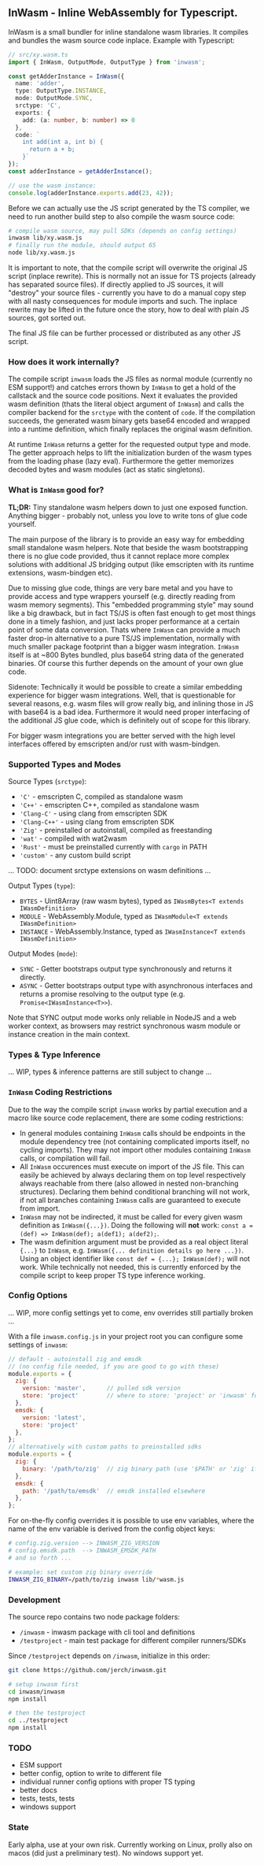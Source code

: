 ## InWasm - Inline WebAssembly for Typescript.

InWasm is a small bundler for inline standalone wasm libraries. It compiles and bundles
the wasm source code inplace. Example with Typescript:
```typescript
// src/xy.wasm.ts
import { InWasm, OutputMode, OutputType } from 'inwasm';

const getAdderInstance = InWasm({
  name: 'adder',
  type: OutputType.INSTANCE,
  mode: OutputMode.SYNC,
  srctype: 'C',
  exports: {
    add: (a: number, b: number) => 0
  },
  code: `
    int add(int a, int b) {
      return a + b;
    }`
});
const adderInstance = getAdderInstance();

// use the wasm instance:
console.log(adderInstance.exports.add(23, 42));
```

Before we can actually use the JS script generated by the TS compiler, we need to
run another build step to also compile the wasm source code:
```bash
# compile wasm source, may pull SDKs (depends on config settings)
inwasm lib/xy.wasm.js
# finally run the module, should output 65
node lib/xy.wasm.js
```
It is important to note, that the compile script will overwrite the original JS script (inplace rewrite).
This is normally not an issue for TS projects (already has separated source files).
If directly applied to JS sources, it will "destroy" your source files - currently you have to do
a manual copy step with all nasty consequences for module imports and such. The inplace rewrite may be lifted
in the future once the story, how to deal with plain JS sources, got sorted out.

The final JS file can be further processed or distributed as any other JS script.


### How does it work internally?

The compile script `inwasm` loads the JS files as normal module (currently no ESM support!)
and catches errors thown by `InWasm` to get a hold of the callstack and the source code positions.
Next it evaluates the provided wasm definition (thats the literal object argument of `InWasm`)
and calls the compiler backend for the `srctype` with the content of `code`.
If the compilation succeeds, the generated wasm binary gets base64 encoded and wrapped
into a runtime definition, which finally replaces the original wasm definition.

At runtime `InWasm` returns a getter for the requested output type and mode. The getter approach helps
to lift the initialization burden of the wasm types from the loading phase (lazy eval).
Furthermore the getter memorizes decoded bytes and wasm modules (act as static singletons).


### What is `InWasm` good for?

**TL;DR:** Tiny standalone wasm helpers down to just one exposed function. Anything bigger - probably not,
unless you love to write tons of glue code yourself.

The main purpose of the library is to provide an easy way for embedding small standalone wasm helpers.
Note that beside the wasm bootstrapping there is no glue code provided, thus it cannot replace more
complex solutions with additional JS bridging output (like emscripten with its runtime extensions,
wasm-bindgen etc).

Due to missing glue code, things are very bare metal and you have to provide access and type wrappers
yourself (e.g. directly reading from wasm memory segments). This "embedded programming style" may sound
like a big drawback, but in fact TS/JS is often fast enough to get most things done in a timely fashion,
and just lacks proper performance at a certain point of some data conversion.
Thats where `InWasm` can provide a much faster drop-in alternative to a pure TS/JS implementation,
normally with much smaller package footprint than a bigger wasm integration. `InWasm` itself is at
~800 Bytes bundled, plus base64 string data of the generated binaries. Of course this further depends on
the amount of your own glue code.

Sidenote: Technically it would be possible to create a similar embedding experience for
bigger wasm integrations. Well, that is questionable for several reasons, e.g. wasm files
will grow really big, and inlining those in JS with base64 is a bad idea. Furthermore it would need
proper interfacing of the additional JS glue code, which is definitely out of scope for this library.

For bigger wasm integrations you are better served with the high level interfaces offered by emscripten
and/or rust with wasm-bindgen.


### Supported Types and Modes

Source Types (`srctype`):
- `'C'` - emscripten C, compiled as standalone wasm
- `'C++'` - emscripten C++, compiled as standalone wasm
- `'Clang-C'` - using clang from emscripten SDK
- `'Clang-C++'` - using clang from emscripten SDK
- `'Zig'` - preinstalled or autoinstall, compiled as freestanding
- `'wat'` - compiled with wat2wasm
- `'Rust'` - must be preinstalled currently with `cargo` in PATH
- `'custom'` - any custom build script

... TODO: document srctype extensions on wasm definitions ...


Output Types (`type`):
- `BYTES` - Uint8Array (raw wasm bytes), typed as `IWasmBytes<T extends IWasmDefinition>`
- `MODULE` - WebAssembly.Module, typed as `IWasmModule<T extends IWasmDefinition>`
- `INSTANCE` - WebAssembly.Instance, typed as `IWasmInstance<T extends IWasmDefinition>`

Output Modes (`mode`):
- `SYNC` - Getter bootstraps output type synchronously and returns it directly.
- `ASYNC` - Getter bootstraps output type with asynchronous interfaces and returns a promise
  resolving to the output type (e.g. `Promise<IWasmInstance<T>>`).

Note that SYNC output mode works only reliable in NodeJS and a web worker context,
as browsers may restrict synchronous wasm module or instance creation in the main context.


### Types & Type Inference

... WIP, types & inference patterns are still subject to change ...


### `InWasm` Coding Restrictions

Due to the way the compile script `inwasm` works by partial execution and a macro like source code replacement,
there are some coding restrictions:
- In general modules containing `InWasm` calls should be endpoints in the module dependency tree
  (not containing complicated imports itself, no cycling imports). They may not import other modules
  containing `InWasm` calls, or compilation will fail.
- All `InWasm` occurences must execute on import of the JS file. This can easily be achieved by
  always declaring them on top level respectively always reachable from there (also allowed in nested
  non-branching structures). Declaring them behind conditional branching will not work,
  if not all branches containing `InWasm` calls are guaranteed to execute from import.
- `InWasm` may not be indirected, it must be called for every given wasm definition as `InWasm({...})`.
  Doing the following will **not** work: `const a = (def) => InWasm(def); a(def1); a(def2);`.
- The wasm definition argument must be provided as a real object literal `{...}` to `InWasm`,
  e.g. `InWasm({... definition details go here ...})`. Using an object identifier like
  `const def = {...}; InWasm(def);` will not work. While technically not needed, this is currently
  enforced by the compile script to keep proper TS type inference working.


### Config Options

... WIP, more config settings yet to come, env overrides still partially broken ...

With a file `inwasm.config.js` in your project root you can configure some settings of `inwasm`:

```javascript
// default - autoinstall zig and emsdk
// (no config file needed, if you are good to go with these)
module.exports = {
  zig: {
    version: 'master',      // pulled sdk version
    store: 'project'        // where to store: 'project' or 'inwasm' folder
  },
  emsdk: {
    version: 'latest',
    store: 'project'
  },
};
// alternatively with custom paths to preinstalled sdks
module.exports = {
  zig: {
    binary: '/path/to/zig'  // zig binary path (use '$PATH' or 'zig' if in PATH)
  },
  emsdk: {
    path: '/path/to/emsdk'  // emsdk installed elsewhere
  },
};
```
For on-the-fly config overrides it is possible to use env variables,
where the name of the env variable is derived from the config object keys:
```bash
# config.zig.version --> INWASM_ZIG_VERSION
# config.emsdk.path  --> INWASM_EMSDK_PATH
# and so forth ...

# example: set custom zig binary override
INWASM_ZIG_BINARY=/path/to/zig inwasm lib/*wasm.js
```


### Development

The source repo contains two node package folders:
- `/inwasm` - inwasm package with cli tool and definitions
- `/testproject` - main test package for different compiler runners/SDKs

Since `/testproject` depends on `/inwasm`, initialize in this order:
```bash
git clone https://github.com/jerch/inwasm.git

# setup inwasm first
cd inwasm/inwasm
npm install

# then the testproject
cd ../testproject
npm install
```

### TODO

- ESM support
- better config, option to write to different file
- individual runner config options with proper TS typing
- better docs
- tests, tests, tests
- windows support


### State

Early alpha, use at your own risk. Currently working on Linux,
prolly also on macos (did just a preliminary test). No windows support yet.
